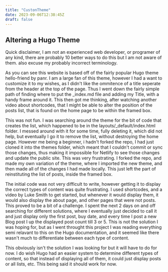 ```yaml
---
title: "CustonTheme"
date: 2023-09-06T12:38:45Z
draft: false
---
```

## Altering a Hugo Theme

Quick disclaimer, I am not an experienced web developer, or programer of any 
kind, there are probably 10 better ways to do this but I am not aware of them.
also excuse my probably incorrect terminology.

As you can see this website is based off of the fairly popular Hugo theme 
hello-friend by panr. I am a large fan of this theme, however I had a want to 
customize it to my wishes, as I didn't like the ommitence of a title seperate
from the header at the top of the page. Thus I went down the fairly simple path
of finding where to put the _index.md file and adding my Title, with a handy
frame around it. This then got me thinking, after watching another video about
shortcodes, that I might be able to alter the position of the posts list, that
is found on the home page to be within the framed box. 

This was not fun. I was searching around the theme for the bit of code that 
creates the list, which happened to be in the layouts/_default/index.html 
folder. I messed around with it for some time, fully deleting it, which did not
help, but eventually I go it to remove the list, without destroying the home 
page. However me being a beginner, i hadn't forked the repo, I had just
cloned it into the themes folder, which meant that I couldn't commit or sync
those changes, thus making it impossible for Netlify to see those changes and
update the public site. This was very frustrating. I forked the repo, and made 
my own variation of the theme, where I imported the new theme, and then made
all of the changes I had made locally. This just left the part of reinstituting 
the list of posts, inside the framed box. 

The initial code was not very difficult to write, however getting it to display
the correct types of content was quite frustrating. I  used shortcodes, 
and a video by Luke Smith to get started, but whenever it would display
them, it would also display the about page, and other pages that were not 
posts. This proved to be a bit of a challenge. I spent the next 2 days on and 
off searching for different solutions, where I eventually just decided to call
it and just display only the first post, buy date, and every time I post a new
Blog post I up the displayed post count till 3 or 5. This is not the solution I
was hoping for, but as I went throught this project I was reading everything 
semi relavant to this on the Hugo documentation, and it seemed like there 
wasn't much to differentiate between each type of content. 

This obviously isn't the solution I was looking for but it will have to do for
now. I do wish Hugo had an easier system to determine different types of
content, so that instead of displaying all of them, it could just display posts
or all lists, etc. This being said it should work for now.
